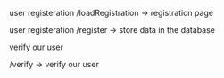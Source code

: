 user registeration 
/loadRegistration -> registration page

user registeration
/register -> store data in the database

verify our user

/verify -> verify our user